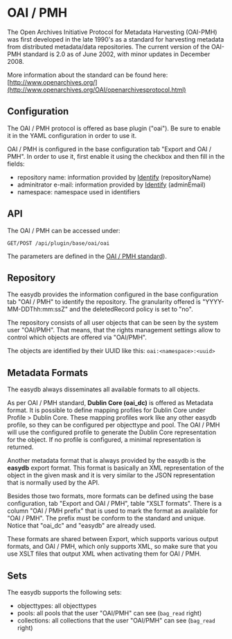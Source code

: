 # OAI / PMH

The Open Archives Initiative Protocol for Metadata Harvesting (OAI-PMH) was first developed in the late 1990's as a standard for harvesting metadata from distributed metadata/data repositories. The current version of the OAI-PMH standard is 2.0 as of June 2002, with minor updates in December 2008.

More information about the standard can be found here: [http://www.openarchives.org/](http://www.openarchives.org/OAI/openarchivesprotocol.html)

## Configuration

The OAI / PMH protocol is offered as base plugin ("oai"). Be sure to enable it in the YAML configuration in order to use it.

OAI / PMH is configured in the base configuration tab "Export and OAI / PMH". In order to use it, first enable it using the checkbox and then fill in the fields:

- repository name: information provided by [Identify](/technical/protocols/oai-pmh/oai-pmh.html#repository) (repositoryName)
- adminitrator e-mail: information provided by [Identify](/technical/protocols/oai-pmh/oai-pmh.html#repository) (adminEmail)
- namespace: namespace used in identifiers

## API

The OAI / PMH can be accessed under:

    GET/POST /api/plugin/base/oai/oai

The parameters are defined in the [OAI / PMH standard](http://www.openarchives.org/OAI/openarchivesprotocol.html)).

## <a name="Repository"></a>Repository

The easydb provides the information configured in the base configuration tab "OAI / PMH" to identify the repository.
The granularity offered is "YYYY-MM-DDThh:mm:ssZ" and the deletedRecord policy is set to "no".

The repository consists of all user objects that can be seen by the system user "OAI/PMH".
That means, that the rights management settings allow to control which objects are offered via "OAI/PMH".

The objects are identified by their UUID like this: `oai:<namespace>:<uuid>`

## Metadata Formats

The easydb always disseminates all available formats to all objects.

As per OAI / PMH standard, **Dublin Core (oai_dc)** is offered as Metadata format.
It is possible to define mapping profiles for Dublin Core under Profile > Dublin Core.
These mapping profiles work like any other easydb profile, so they can be configured per objecttype and pool.
The OAI / PMH will use the configured profile to generate the Dublin Core representation for the object.
If no profile is configured, a minimal representation is returned.

Another metadata format that is always provided by the easydb is the **easydb** export format.
This format is basically an XML representation of the object in the given mask and it is very similar to the JSON representation that is normally used by the API.

Besides those two formats, more formats can be defined using the base configuration, tab "Export and OAI / PMH", table "XSLT formats".
There is a column "OAI / PMH prefix" that is used to mark the format as available for "OAI / PMH". The prefix must be conform to the standard and unique.
Notice that "oai_dc" and "easydb" are already used.

These formats are shared between Export, which supports various output formats, and OAI / PMH, which only supports XML,
so make sure that you use XSLT files that output XML when activating them for OAI / PMH.

## Sets

The easydb supports the following sets:

- objecttypes: all objecttypes
- pools: all pools that the user "OAI/PMH" can see (`bag_read` right)
- collections: all collections that the user "OAI/PMH" can see (`bag_read` right)
